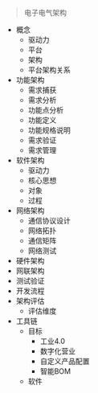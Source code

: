 
> 电子电气架构

* 概念
	* 驱动力
	* 平台
	* 架构
	* 平台架构关系
* 功能架构
	* 需求捕获
	* 需求分析
	* 功能点分析
	* 功能定义
	* 功能规格说明
	* 需求验证
	* 需求管理
* 软件架构
	* 驱动力
	* 核心思想
	* 对象
	* 过程
* 网络架构
	* 通信协议设计
	* 网络拓扑
	* 通信矩阵
	* 网络测试
* 硬件架构
* 网联架构
* 测试验证
* 开发流程
* 架构评估
	* 评估维度
* 工具链
	* 目标
		* 工业4.0
		* 数字化营业
		* 自定义产品配置
		* 智能BOM
	* 软件